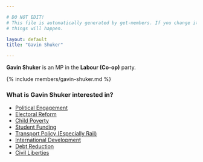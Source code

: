 ```yaml
---

# DO NOT EDIT!
# This file is automatically generated by get-members. If you change it, bad
# things will happen.

layout: default
title: "Gavin Shuker"

---
```


**Gavin Shuker** is an MP in the **Labour (Co-op)** party.

{% include members/gavin-shuker.md %}

### What is Gavin Shuker interested in?


* [Political Engagement](/interests/political-engagement.html)
* [Electoral Reform](/interests/electoral-reform.html)
* [Child Poverty](/interests/child-poverty.html)
* [Student Funding](/interests/student-funding.html)
* [Transport Policy (Especially Rail)](/interests/transport-policy-especially-rail.html)
* [International Development](/interests/international-development.html)
* [Debt Reduction](/interests/debt-reduction.html)
* [Civil Liberties](/interests/civil-liberties.html)
